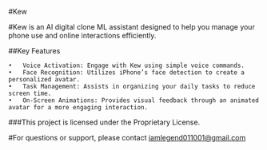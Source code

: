 #Kew

#Kew is an AI digital clone ML assistant designed to help you manage your phone use and online interactions efficiently.

##Key Features

	•	Voice Activation: Engage with Kew using simple voice commands.
	•	Face Recognition: Utilizes iPhone’s face detection to create a personalized avatar.
	•	Task Management: Assists in organizing your daily tasks to reduce screen time.
	•	On-Screen Animations: Provides visual feedback through an animated avatar for a more engaging interaction.


###This project is licensed under the Proprietary License.


#For questions or support, please contact iamlegend011001@gmail.com
